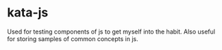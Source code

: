 # kata-js
Used for testing components of js to get myself into the habit. Also useful for storing samples of common concepts in js.
